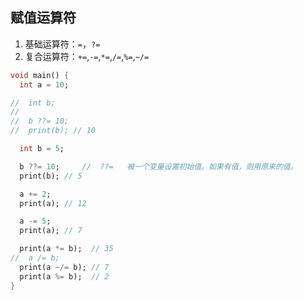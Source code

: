 ## 赋值运算符

1. 基础运算符：`=`，`?=`
2. 复合运算符：`+=`,`-=`,`*=`,`/=`,`%=`,`~/=`

```dart
void main() {
  int a = 10;

//  int b;
//
//  b ??= 10;
//  print(b); // 10

  int b = 5;

  b ??= 10;     //  ??=   被一个变量设置初始值。如果有值，则用原来的值。
  print(b); // 5

  a += 2;
  print(a); // 12

  a -= 5;
  print(a); // 7

  print(a *= b);  // 35
//  a /= b;
  print(a ~/= b); // 7
  print(a %= b);  // 2
}
```